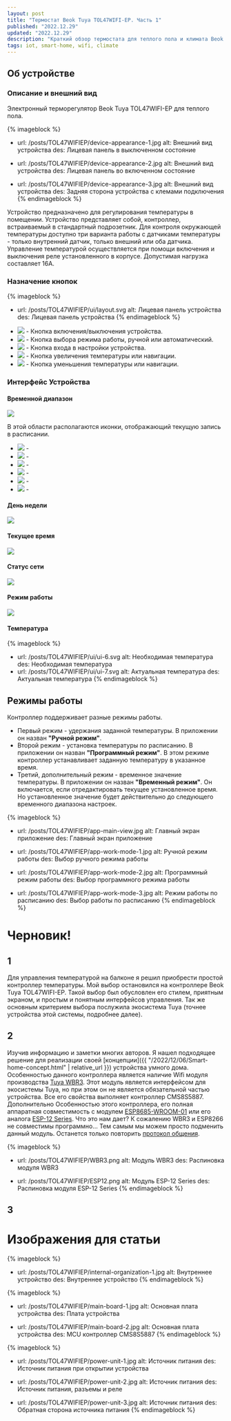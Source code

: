 ```yaml
---
layout: post
title: "Термостат Beok Tuya TOL47WIFI-EP. Часть 1"
published: "2022.12.29"
updated: "2022.12.29"
description: "Краткий обзор термостата для теплого пола и климата Beok Tuya с встроенным модулем Wi-Fi."
tags: iot, smart-home, wifi, climate
---
```



## Об устройстве

### Описание и внешний вид

Электронный терморегулятор Beok Tuya TOL47WIFI-EP для теплого пола.

{% imageblock %}
- url: /posts/TOL47WIFIEP/device-appearance-1.jpg
  alt: Внешний вид устройства
  des: Лицевая панель в выключенном состояние

- url: /posts/TOL47WIFIEP/device-appearance-2.jpg
  alt: Внешний вид устройства
  des: Лицевая панель во включенном состояние

- url: /posts/TOL47WIFIEP/device-appearance-3.jpg
  alt: Внешний вид устройства
  des: Задняя сторона устройства с клемами подключения
{% endimageblock %}

Устройство предназначено для регулирования температуры в помещении. Устройство представляет собой, контроллер, встраиваемый в стандартный подрозетник. 
Для контроля окружающей температуры доступно три варианта работы с датчиками температуры - только внутренний датчик, только внешний или оба датчика.
Управление температурой осуществляется при помощи включения и выключения реле установленного в корпусе. Допустимая нагрузка составляет 16А. 


### Назначение кнопок

{% imageblock %}
- url: /posts/TOL47WIFIEP/ui/layout.svg
  alt: Лицевая панель устройства
  des: Лицевая панель устройства
{% endimageblock %}


* <img class="image-in-list" src="/posts/TOL47WIFIEP/ui/button-1.svg"> - Кнопка включения/выключения устройства.
* <img class="image-in-list" src="/posts/TOL47WIFIEP/ui/button-2.svg"> - Кнопка выбора режима работы, ручной или автоматический.
* <img class="image-in-list" src="/posts/TOL47WIFIEP/ui/button-3.svg"> - Кнопка входа в настройки устройства.
* <img class="image-in-list" src="/posts/TOL47WIFIEP/ui/button-4.svg"> - Кнопка увеличения температуры или навигации.
* <img class="image-in-list" src="/posts/TOL47WIFIEP/ui/button-5.svg"> - Кнопка уменьшения температуры или навигации.


### Интерфейс Устройства 

#### Временной диапазон

<img class="image-center" src="/posts/TOL47WIFIEP/ui/ui-1.svg">

В этой области располагаются иконки, отображающий текущую запись в расписании.

* <img class="image-in-list" src="/posts/TOL47WIFIEP/ui/ui-1-1.svg"> - 
* <img class="image-in-list" src="/posts/TOL47WIFIEP/ui/ui-1-2.svg"> - 
* <img class="image-in-list" src="/posts/TOL47WIFIEP/ui/ui-1-3.svg"> - 
* <img class="image-in-list" src="/posts/TOL47WIFIEP/ui/ui-1-4.svg"> - 
* <img class="image-in-list" src="/posts/TOL47WIFIEP/ui/ui-1-5.svg"> - 
* <img class="image-in-list" src="/posts/TOL47WIFIEP/ui/ui-1-6.svg"> - 


#### День недели

<img class="image-center" src="/posts/TOL47WIFIEP/ui/ui-2.svg">


#### Текущее время

<img class="image-center" src="/posts/TOL47WIFIEP/ui/ui-3.svg">


#### Статус сети

<img class="image-center" src="/posts/TOL47WIFIEP/ui/ui-4.svg">


#### Режим работы

<img class="image-center" src="/posts/TOL47WIFIEP/ui/ui-5.svg">



#### Температура

{% imageblock %}
- url: /posts/TOL47WIFIEP/ui/ui-6.svg
  alt: Необходимая температура
  des: Необходимая температура
- url: /posts/TOL47WIFIEP/ui/ui-7.svg
  alt: Актуальная температура
  des: Актуальная температура
{% endimageblock %}







## Режимы работы

Контроллер поддерживает разные режимы работы.
* Первый режим - удержания заданной температуры. В приложении он назван **"Ручной режим"**.
* Второй режим - установка температуры по расписанию. В приложении он назван **"Программный режим"**. В этом режиме контроллер устанавливает заданную температуру в указанное время.
* Третий, дополнительный режим - временное значение температуры. В приложении он назван **"Временный режим"**. Он включается, если отредактировать текущее установленное время. Но установленное значение будет действительно до следующего временного диапазона настроек.

{% imageblock %}
- url: /posts/TOL47WIFIEP/app-main-view.jpg
  alt: Главный экран приложение
  des: Главный экран приложение

- url: /posts/TOL47WIFIEP/app-work-mode-1.jpg
  alt: Ручной режим работы
  des: Выбор ручного режима работы

- url: /posts/TOL47WIFIEP/app-work-mode-2.jpg
  alt: Программный режим работы
  des: Выбор программного режима работы

- url: /posts/TOL47WIFIEP/app-work-mode-3.jpg
  alt: Режим работы по расписанию
  des: Выбор работы по расписанию
{% endimageblock %}


# Черновик!

## 1

Для управления температурой на балконе я решил приобрести простой контроллер температуры. Мой выбор остановился на контроллере Beok Tuya TOL47WIFI-EP. Такой выбор был обусловлен его стилем, приятным экраном, и простым и понятным интерфейсов управления. Так же основным критерием выбора послужила экосистема Tuya (точнее устройства этой системы, подробнее далее).

## 2

Изучив информацию и заметки многих авторов. Я нашел подходящее решение для реализации своей [концепции]({{ "/2022/12/06/Smart-home-concept.html" | relative_url }}) устройства умного дома. Особенностью данного контроллера является наличие Wifi модуля производства [Tuya WBR3](https://developer.tuya.com/en/docs/iot/wbr3-module-datasheet?id=K9dujs2k5nriy). Этот модуль является интерфейсом для экосистемы Tuya, но при этом он не является обязательной частью устройства. Все его свойства выполняет контроллер CMS8S5887. Дополнительно Особенностью этого контроллера, его полная аппаратная совместимость с модулем [ESP8685-WROOM-01](https://www.espressif.com/sites/default/files/documentation/esp8685-wroom-01_datasheet_en.pdf) или его аналога [ESP-12 Series](https://www.esp8266.com/wiki/doku.php?id=esp8266-module-family). Что это нам дает? К сожалению WBR3 и ESP8266 не совместимы программно... Тем самым мы можем просто подменить данный модуль. Останется только повторить [протокол общения](https://developer.tuya.com/en/docs/iot/tuya-cloud-universal-serial-port-access-protocol?id=K9hhi0xxtn9cb).

{% imageblock %}
- url: /posts/TOL47WIFIEP/WBR3.png
  alt: Модуль WBR3
  des: Распиновка модуля WBR3

- url: /posts/TOL47WIFIEP/ESP12.png
  alt: Модуль ESP-12 Series
  des: Распиновка модуля ESP-12 Series
{% endimageblock %}

## 3

# Изображения для статьи

{% imageblock %}
- url: /posts/TOL47WIFIEP/internal-organization-1.jpg
  alt: Внутреннее устройство
  des: Внутреннее устройство
{% endimageblock %}

{% imageblock %}
- url: /posts/TOL47WIFIEP/main-board-1.jpg
  alt: Основная плата устройства
  des: Плата устройства

- url: /posts/TOL47WIFIEP/main-board-2.jpg
  alt: Основная плата устройства
  des: MCU контроллер CMS8S5887
{% endimageblock %}

{% imageblock %}
- url: /posts/TOL47WIFIEP/power-unit-1.jpg
  alt: Источник питания
  des: Источник питания при открытии устройства

- url: /posts/TOL47WIFIEP/power-unit-2.jpg
  alt: Источник питания
  des: Источник питания, разъемы и реле

- url: /posts/TOL47WIFIEP/power-unit-3.jpg
  alt: Источник питания
  des: Обратная сторона источника питания
{% endimageblock %}







